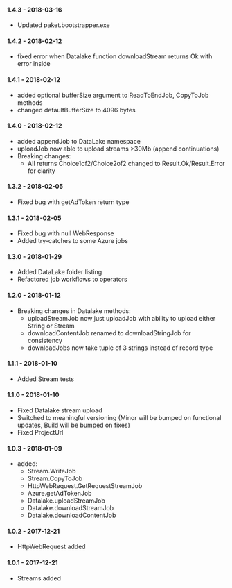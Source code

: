 #### 1.4.3 - 2018-03-16
* Updated paket.bootstrapper.exe

#### 1.4.2 - 2018-02-12
* fixed error when Datalake function downloadStream returns Ok with error inside

#### 1.4.1 - 2018-02-12
* added optional bufferSize argument to ReadToEndJob, CopyToJob methods
* changed defaultBufferSize to 4096 bytes

#### 1.4.0 - 2018-02-12
* added appendJob to DataLake namespace
* uploadJob now able to upload streams >30Mb (append continuations)
* Breaking changes:
    * All returns Choice1of2/Choice2of2 changed to Result.Ok/Result.Error for clarity

#### 1.3.2 - 2018-02-05
* Fixed bug with getAdToken return type

#### 1.3.1 - 2018-02-05
* Fixed bug with null WebResponse
* Added try-catches to some Azure jobs

#### 1.3.0 - 2018-01-29
* Added DataLake folder listing
* Refactored job workflows to operators

#### 1.2.0 - 2018-01-12
* Breaking changes in Datalake methods:
    * uploadStreamJob now just uploadJob with ability to upload either String or Stream
    * downloadContentJob renamed to downloadStringJob for consistency
    * downloadJobs now take tuple of 3 strings instead of record type

#### 1.1.1 - 2018-01-10
* Added Stream tests

#### 1.1.0 - 2018-01-10
* Fixed Datalake stream upload
* Switched to meaningful versioning (Minor will be bumped on functional updates, Build will be bumped on fixes)
* Fixed ProjectUrl

#### 1.0.3 - 2018-01-09
* added: 
    * Stream.WriteJob
    * Stream.CopyToJob
    * HttpWebRequest.GetRequestStreamJob
    * Azure.getAdTokenJob
    * Datalake.uploadStreamJob
    * Datalake.downloadStreamJob
    * Datalake.downloadContentJob

#### 1.0.2 - 2017-12-21
* HttpWebRequest added

#### 1.0.1 - 2017-12-21
* Streams added